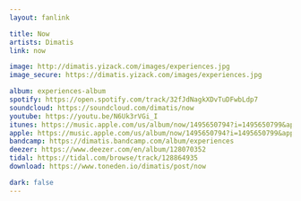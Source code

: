 ```yaml
---
layout: fanlink

title: Now
artists: Dimatis
link: now

image: http://dimatis.yizack.com/images/experiences.jpg
image_secure: https://dimatis.yizack.com/images/experiences.jpg

album: experiences-album
spotify: https://open.spotify.com/track/32fJdNagkXDvTuDFwbLdp7
soundcloud: https://soundcloud.com/dimatis/now
youtube: https://youtu.be/N6Uk3rVGi_I
itunes: https://music.apple.com/us/album/now/1495650794?i=1495650799&app=itunes
apple: https://music.apple.com/us/album/now/1495650794?i=1495650799&app=music
bandcamp: https://dimatis.bandcamp.com/album/experiences
deezer: https://www.deezer.com/en/album/128070352
tidal: https://tidal.com/browse/track/128864935
download: https://www.toneden.io/dimatis/post/now

dark: false
---
```

